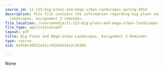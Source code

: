 ```yaml
---
course_id: 11-123-big-plans-and-mega-urban-landscapes-spring-2014
description: This file contains the information regarding big plans and mega-urban
  landscapes, assignment 3 reminder.
file_location: /coursemedia/11-123-big-plans-and-mega-urban-landscapes-spring-2014/8afb8c56521e41cc92b56234c2c16384_MIT11_123S14_assign3_REMI.pdf
file_type: application/pdf
layout: pdf
title: Big Plans and Mega-Urban Landscapes, Assignment 3 Reminder
type: course
uid: 8afb8c56521e41cc92b56234c2c16384

---
```

None